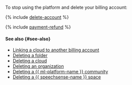 To stop using the platform and delete your billing account:



{% include [delete-account](delete-account.md) %}


{% include [payment-refund](../../_includes/billing/payment-refund.md) %}

#### See also {#see-also}

* [Linking a cloud to another billing account](../../billing/operations/pin-cloud.md)
* [Deleting a folder](../../resource-manager/operations/folder/delete.md)
* [Deleting a cloud](../../resource-manager/operations/cloud/delete.md)
* [Deleting an organization](../../organization/operations/delete-org.md)
* [Deleting a {{ ml-platform-name }} community](../../datasphere/operations/community/delete.md)
* [Deleting a {{ speechsense-name }} space](../../speechsense/operations/space/delete.md)